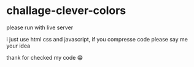 # challage-clever-colors
please run with live server

i just use html css and javascript, if you compresse code please say me your idea

thank for checked my code 😁
